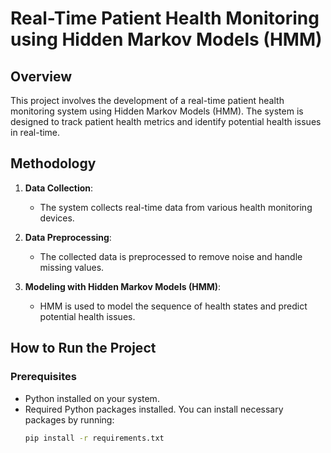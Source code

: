 # Real-Time Patient Health Monitoring using Hidden Markov Models (HMM)

## Overview
This project involves the development of a real-time patient health monitoring system using Hidden Markov Models (HMM). The system is designed to track patient health metrics and identify potential health issues in real-time.

## Methodology
1. **Data Collection**:
   - The system collects real-time data from various health monitoring devices.

2. **Data Preprocessing**:
   - The collected data is preprocessed to remove noise and handle missing values.

3. **Modeling with Hidden Markov Models (HMM)**:
   - HMM is used to model the sequence of health states and predict potential health issues.

## How to Run the Project
### Prerequisites
- Python installed on your system.
- Required Python packages installed. You can install necessary packages by running:
  ```bash
  pip install -r requirements.txt
